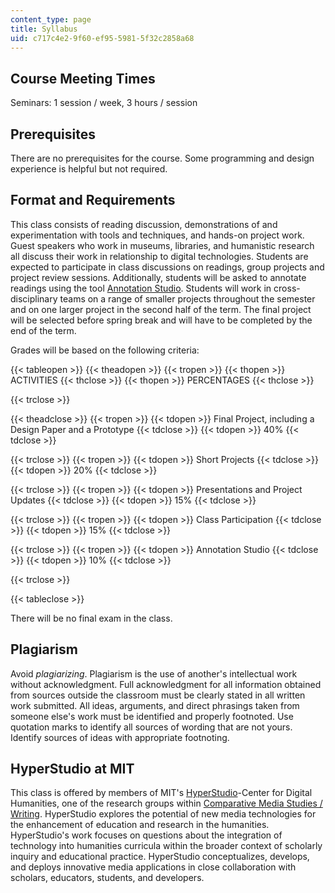 ```yaml
---
content_type: page
title: Syllabus
uid: c717c4e2-9f60-ef95-5981-5f32c2858a68
---
```


Course Meeting Times
--------------------

Seminars: 1 session / week, 3 hours / session

Prerequisites
-------------

There are no prerequisites for the course. Some programming and design experience is helpful but not required.

Format and Requirements
-----------------------

This class consists of reading discussion, demonstrations of and experimentation with tools and techniques, and hands-on project work. Guest speakers who work in museums, libraries, and humanistic research all discuss their work in relationship to digital technologies. Students are expected to participate in class discussions on readings, group projects and project review sessions. Additionally, students will be asked to annotate readings using the tool [Annotation Studio](http://www.annotationstudio.org). Students will work in cross-disciplinary teams on a range of smaller projects throughout the semester and on one larger project in the second half of the term. The final project will be selected before spring break and will have to be completed by the end of the term.

Grades will be based on the following criteria:

{{< tableopen >}}
{{< theadopen >}}
{{< tropen >}}
{{< thopen >}}
ACTIVITIES
{{< thclose >}}
{{< thopen >}}
PERCENTAGES
{{< thclose >}}

{{< trclose >}}

{{< theadclose >}}
{{< tropen >}}
{{< tdopen >}}
Final Project, including a Design Paper and a Prototype
{{< tdclose >}}
{{< tdopen >}}
40%
{{< tdclose >}}

{{< trclose >}}
{{< tropen >}}
{{< tdopen >}}
Short Projects
{{< tdclose >}}
{{< tdopen >}}
20%
{{< tdclose >}}

{{< trclose >}}
{{< tropen >}}
{{< tdopen >}}
Presentations and Project Updates
{{< tdclose >}}
{{< tdopen >}}
15%
{{< tdclose >}}

{{< trclose >}}
{{< tropen >}}
{{< tdopen >}}
Class Participation
{{< tdclose >}}
{{< tdopen >}}
15%
{{< tdclose >}}

{{< trclose >}}
{{< tropen >}}
{{< tdopen >}}
Annotation Studio
{{< tdclose >}}
{{< tdopen >}}
10%
{{< tdclose >}}

{{< trclose >}}

{{< tableclose >}}

There will be no final exam in the class.

Plagiarism
----------

Avoid _plagiarizing_. Plagiarism is the use of another's intellectual work without acknowledgment. Full acknowledgment for all information obtained from sources outside the classroom must be clearly stated in all written work submitted. All ideas, arguments, and direct phrasings taken from someone else's work must be identified and properly footnoted. Use quotation marks to identify all sources of wording that are not yours. Identify sources of ideas with appropriate footnoting.

HyperStudio at MIT
------------------

This class is offered by members of MIT's [HyperStudio](http://hyperstudio.mit.edu/)\-Center for Digital Humanities, one of the research groups within [Comparative Media Studies / Writing](http://cmsw.mit.edu/). HyperStudio explores the potential of new media technologies for the enhancement of education and research in the humanities. HyperStudio's work focuses on questions about the integration of technology into humanities curricula within the broader context of scholarly inquiry and educational practice. HyperStudio conceptualizes, develops, and deploys innovative media applications in close collaboration with scholars, educators, students, and developers.
